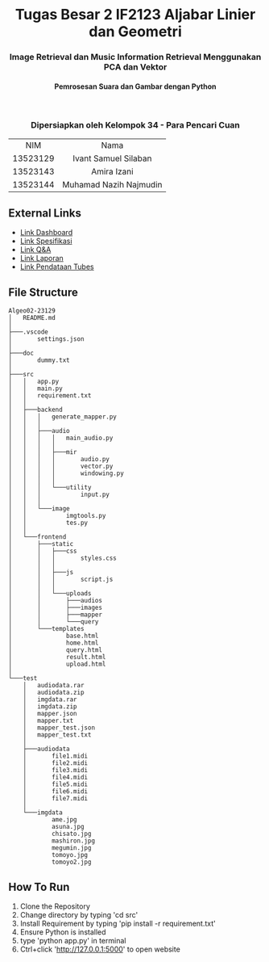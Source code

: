 <br />
<div align="center">
  <h1 align="center">Tugas Besar 2 IF2123 Aljabar Linier dan Geometri</h1>
  <p align="center">
    <h3> Image Retrieval dan Music Information Retrieval Menggunakan PCA dan Vektor</h3>
    <h4> Pemrosesan Suara dan Gambar dengan Python </h4>
</br>
</p>
</div>
<!-- CONTRIBUTOR -->
<div align="center" id="contributor">
  <strong>
    <h3>Dipersiapkan oleh Kelompok 34 - Para Pencari Cuan</h3>
    <table align="center">
      <tr>
        <td style="text-align: center;">NIM</td>
        <td style="text-align: center;">Nama</td>
      </tr>
      <tr>
        <td style="text-align: center;">13523129</td>
        <td style="text-align: center;">Ivant Samuel Silaban</td>
      </tr>
      <tr>
        <td style="text-align: center;">13523143</td>
        <td style="text-align: center;">Amira Izani</td>
      </tr>
      <tr>
        <td style="text-align: center;">13523144</td>
        <td style="text-align: center;">Muhamad Nazih Najmudin</td>
      </tr>
    </table>
  </strong>
</div>

## External Links
- [Link Dashboard](https://drive.google.com/drive/u/1/folders/11aaLHQImbyWxkxG-QOCSrIMhUVCzE5SV)
- [Link Spesifikasi](https://docs.google.com/document/d/13qCaJJtmTyNFSrAvUT6BRVtRclOYFUHCVGsXvg3DU00/edit?tab=t.0)
- [Link Q&A](https://docs.google.com/spreadsheets/d/1iPqyP2TCplulUkr8l9OefTeRCqZ09tYKvwhqbZ6Wmp0/edit)
- [Link Laporan](https://docs.google.com/document/d/1YJj1k8XfeDNJ3ttfLF_jdIc6GzvQDUkdti78IMzELtw/edit?usp=sharing)
- [Link Pendataan Tubes](https://docs.google.com/spreadsheets/d/1GOOg01VsOcTdAeCHPfESd8fXE54FxezCpTkzyUoHvKU/edit?usp=drive_link)
  
## File Structure
```
Algeo02-23129
│   README.md
│
├───.vscode
│       settings.json
│
├───doc
│       dummy.txt
│
├───src
│   │   app.py
│   │   main.py
│   │   requirement.txt
│   │
│   ├───backend
│   │   │   generate_mapper.py
│   │   │
│   │   ├───audio
│   │   │   │   main_audio.py
│   │   │   │
│   │   │   ├───mir
│   │   │   │       audio.py
│   │   │   │       vector.py
│   │   │   │       windowing.py
│   │   │   │
│   │   │   └───utility
│   │   │           input.py
│   │   │
│   │   └───image
│   │           imgtools.py
│   │           tes.py
│   │
│   └───frontend
│       ├───static
│       │   ├───css
│       │   │       styles.css
│       │   │
│       │   ├───js
│       │   │       script.js
│       │   │
│       │   └───uploads
│       │       ├───audios
│       │       ├───images
│       │       ├───mapper
│       │       └───query
│       └───templates
│               base.html
│               home.html
│               query.html
│               result.html
│               upload.html
│
└───test
    │   audiodata.rar
    │   audiodata.zip
    │   imgdata.rar
    │   imgdata.zip
    │   mapper.json
    │   mapper.txt
    │   mapper_test.json
    │   mapper_test.txt
    │
    ├───audiodata
    │       file1.midi
    │       file2.midi
    │       file3.midi
    │       file4.midi
    │       file5.midi
    │       file6.midi
    │       file7.midi
    │
    └───imgdata
            ame.jpg
            asuna.jpg
            chisato.jpg
            mashiron.jpg
            megumin.jpg
            tomoyo.jpg
            tomoyo2.jpg

```

## How To Run
1. Clone the Repository
3. Change directory by typing 'cd src'
5. Install Requirement by typing 'pip install -r requirement.txt'
6. Ensure Python is installed
7. type 'python app.py' in terminal
8. Ctrl+click 'http://127.0.0.1:5000' to open website






